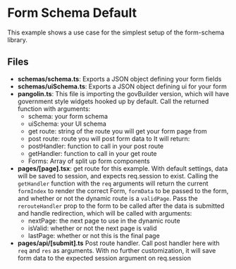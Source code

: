 # Form Schema Default

This example shows a use case for the simplest setup of the form-schema library.

## Files

- **schemas/schema.ts**: Exports a JSON object defining your form fields
- **schemas/uiSchema.ts**: Exports a JSON object defining ui for your form
- **pangolin.ts**: This file is importing the govBuilder version, which will have government style widgets hooked up by default.
  Call the returned function with arguments:
  - schema: your form schema
  - uiSchema: your UI schema
  - get route: string of the route you will get your form page from
  - post route: route you will post form data to
    It will return:
  - postHandler: function to call in your post route
  - getHandler: function to call in your get route
  - Forms: Array of split up form components
- **pages/[page].tsx**: get route for this example. With default settings, data will be saved to session, and expects req.session to exist. Calling the `getHandler` function
with the `req` arguments will return the current `formIndex` to render the correct Form, `formData` to be passed to the form, and whether or not the dynamic route is a `validPage`. Pass the `rerouteHandler` prop to the form to be called after the data is submitted and handle redirection, which will be called with arguments:
  - nextPage: the next page to use in the dynamic route
  - isValid: whether or not the next page is valid
  - lastPage: whether or not this is the final page
- **pages/api/[submit].ts** Post route handler. Call post handler here with `req` and `res` as arguments. With no further customization, it will save form data to the expected session argument on req.session